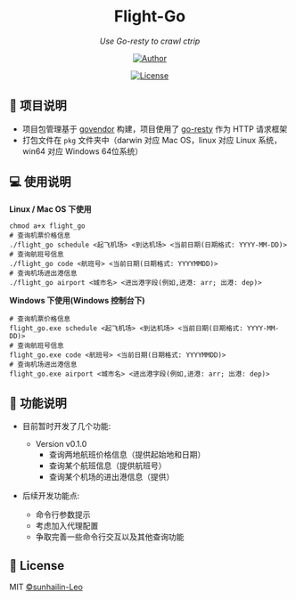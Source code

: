 <h1 align="center">Flight-Go</h1>
<p align="center">
    <em>Use Go-resty to crawl ctrip</em>
</p>
<p align="center">
    <a href="https://github.com/sunhailin-Leo">
        <img src="https://img.shields.io/badge/Author-sunhailin--Leo-blue" alt="Author">
    </a>
</p>
<p align="center">
    <a href="https://opensource.org/licenses/MIT">
        <img src="https://img.shields.io/badge/License-MIT-brightgreen.svg" alt="License">
    </a>
</p>

## 💯 项目说明

* 项目包管理基于 [govendor](https://github.com/kardianos/govendor) 构建，项目使用了 [go-resty](https://github.com/go-resty/resty) 作为 HTTP 请求框架
* 打包文件在 `pkg` 文件夹中（darwin 对应 Mac OS，linux 对应 Linux 系统，win64 对应 Windows 64位系统）

## 💻 使用说明

**Linux / Mac OS 下使用**
```shell script
chmod a+x flight_go
# 查询机票价格信息
./flight_go schedule <起飞机场> <到达机场> <当前日期(日期格式: YYYY-MM-DD)>
# 查询航班号信息
./flight_go code <航班号> <当前日期(日期格式: YYYYMMDD)>
# 查询机场进出港信息
./flight_go airport <城市名> <进出港字段(例如,进港: arr; 出港: dep)>
```

**Windows 下使用(Windows 控制台下)**
```shell script
# 查询机票价格信息
flight_go.exe schedule <起飞机场> <到达机场> <当前日期(日期格式: YYYY-MM-DD)>
# 查询航班号信息
flight_go.exe code <航班号> <当前日期(日期格式: YYYYMMDD)>
# 查询机场进出港信息
flight_go.exe airport <城市名> <进出港字段(例如,进港: arr; 出港: dep)>
```

## 📖 功能说明

* 目前暂时开发了几个功能:
    * Version v0.1.0
        * 查询两地航班价格信息（提供起始地和日期）
        * 查询某个航班信息（提供航班号）
        * 查询某个机场的进出港信息（提供）

* 后续开发功能点:
    * 命令行参数提示
    * 考虑加入代理配置
    * 争取完善一些命令行交互以及其他查询功能

## 📃 License

MIT [©sunhailin-Leo](https://github.com/sunhailin-Leo)